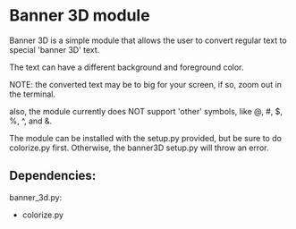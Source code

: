 # Banner 3D module

Banner 3D is a simple module that allows the user to convert regular text to special 'banner 3D' text.

The text can have a different background and foreground color.

NOTE: the converted text may be to big for your screen, if so, zoom out in the terminal. 

also, the module currently does NOT support 'other' symbols, like @, #, $, %, ^, and &. 

The module can be installed with the setup.py provided, but be sure to do colorize.py first. Otherwise, the banner3D setup.py will throw an error.

## Dependencies:

banner_3d.py:

- colorize.py

